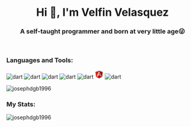 <h1 align="center">Hi 👋, I'm Velfin Velasquez</h1>
<h3 align="center">A self-taught programmer and born at very little age😜</h3>

<br>

<div>
  
  ### Languages and Tools:
  <p align="left">
    <img src="https://github.com/velfin13/devicon/blob/master/icons/javascript/javascript-original.svg" alt="dart" width="22" height="22"/>
    <img src="https://github.com/velfin13/devicon/blob/master/icons/typescript/typescript-original.svg" alt="dart" width="22" height="22"/>
    <img src="https://www.vectorlogo.zone/logos/dartlang/dartlang-icon.svg" alt="dart" width="22" height="22"/>
    <img src="https://github.com/velfin13/devicon/master/icons/docker/docker-original.svg" alt="dart" width="22" height="22"/>
    <img src="https://github.com/velfin13/devicon/blob/master/icons/nodejs/nodejs-original.svg" alt="dart" width="22" height="22"/>
    <img src="https://github.com/devicons/devicon/blob/master/icons/angularjs/angularjs-original.svg" alt="dart" width="22" height="22"/>
    <img src="https://github.com/velfin13/devicon/blob/master/icons/bootstrap/bootstrap-plain.svg" alt="dart" width="22" height="22"/>

  </p>
  <img src="https://github-readme-stats.vercel.app/api/top-langs/?username=velfin13&layout=compact&hide=html" alt="josephdgb1996" />
   
  <br>
  
  ### My Stats:
  <img src="https://github-readme-stats.vercel.app/api?username=velfin13&show_icons=true" alt="josephdgb1996" />
  
</div>
